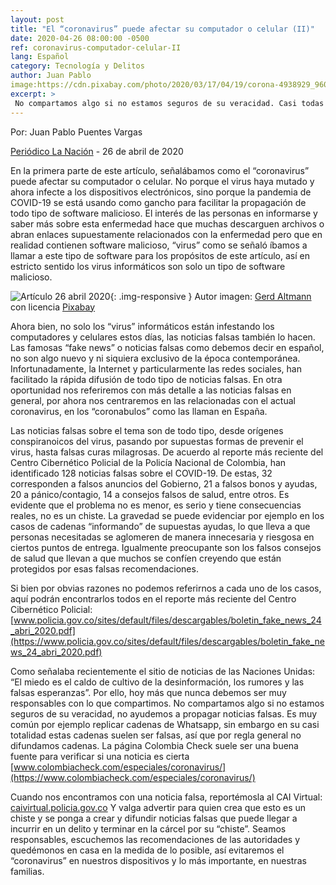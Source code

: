 ```yaml
---
layout: post
title: "El “coronavirus” puede afectar su computador o celular (II)"
date: 2020-04-26 08:00:00 -0500
ref: coronavirus-computador-celular-II
lang: Español
category: Tecnología y Delitos
author: Juan Pablo
image:https://cdn.pixabay.com/photo/2020/03/17/04/19/corona-4938929_960_720.jpg
excerpt: >
 No compartamos algo si no estamos seguros de su veracidad. Casi todas las cadenas de Whatsapp son falsas. Reportemos las noticias falsas al CAI Virtual caivirtual.policia.gov.co Ojo, crear noticias falsas lo puede llevar hasta la cárcel.
---
```


Por: Juan Pablo Puentes Vargas

[Periódico La Nación](https://www.lanacion.com.co/) - 26 de abril de 2020

En la primera parte de este artículo, señalábamos como el “coronavirus” puede afectar su computador o celular. No porque el virus haya mutado y ahora infecte a los dispositivos electrónicos, sino porque la pandemia de COVID-19 se está usando como gancho para facilitar la propagación de todo tipo de software malicioso. El interés de las personas en informarse y saber más sobre esta enfermedad hace que muchas descarguen archivos o abran enlaces supuestamente relacionados con la enfermedad pero que en realidad contienen software malicioso, “virus” como se señaló íbamos a llamar a este tipo de software para los propósitos de este artículo, así en estricto sentido los virus informáticos son solo un tipo de software malicioso.

![Artículo 26 abril 2020](https://cdn.pixabay.com/photo/2020/03/17/04/19/corona-4938929_960_720.jpg){: .img-responsive }
Autor imagen: [Gerd Altmann](https://pixabay.com/es/users/geralt-9301/) con licencia [Pixabay](https://pixabay.com/es/service/terms/#license)

Ahora bien, no solo los “virus” informáticos están infestando los computadores y celulares estos días, las noticias falsas también lo hacen. Las famosas “fake news” o noticias falsas como debemos decir en español, no son algo nuevo y ni siquiera exclusivo de la época contemporánea. Infortunadamente, la Internet y particularmente las redes sociales, han facilitado la rápida difusión de todo tipo de noticias falsas. En otra oportunidad nos referiremos con más detalle a las noticias falsas en general, por ahora nos centraremos en las relacionadas con el actual coronavirus, en los “coronabulos” como las llaman en España.

Las noticias falsas sobre el tema son de todo tipo, desde orígenes conspiranoicos del virus, pasando por supuestas formas de prevenir el virus, hasta falsas curas milagrosas. De acuerdo al reporte más reciente del Centro Cibernético Policial de la Policía Nacional de Colombia, han identificado 128 noticias falsas sobre el COVID-19. De estas, 32 corresponden a falsos anuncios del Gobierno, 21 a falsos bonos y ayudas, 20 a pánico/contagio, 14 a consejos falsos de salud, entre otros. Es evidente que el problema no es menor, es serio y tiene consecuencias reales, no es un chiste. La gravedad se puede evidenciar por ejemplo en los  casos de cadenas “informando” de supuestas ayudas, lo que lleva a que personas necesitadas se aglomeren de manera innecesaria y riesgosa en ciertos puntos de entrega. Igualmente preocupante son los falsos consejos de salud que llevan a que muchos se confíen creyendo que están protegidos por esas falsas recomendaciones.

Si bien por obvias razones no podemos referirnos a cada uno de los casos, aquí podrán encontrarlos todos en el reporte más reciente del Centro Cibernético Policial: [www.policia.gov.co/sites/default/files/descargables/boletin_fake_news_24_abri_2020.pdf](https://www.policia.gov.co/sites/default/files/descargables/boletin_fake_news_24_abri_2020.pdf)  

Como señalaba recientemente el sitio de noticias de las Naciones Unidas: “El miedo es el caldo de cultivo de la desinformación, los rumores y las falsas esperanzas”. Por ello, hoy más que nunca debemos ser muy responsables con lo que compartimos. No compartamos algo si no estamos seguros de su veracidad, no ayudemos a propagar noticias falsas. Es muy común por ejemplo replicar cadenas de Whatsapp, sin embargo en su casi totalidad estas cadenas suelen ser falsas, así que por regla general no difundamos cadenas. La página Colombia Check suele ser una buena fuente para verificar si una noticia es cierta [www.colombiacheck.com/especiales/coronavirus/](https://www.colombiacheck.com/especiales/coronavirus/) 

Cuando nos encontramos con una noticia falsa, reportémosla al CAI Virtual: [caivirtual.policia.gov.co](https://caivirtual.policia.gov.co/)  Y valga advertir para quien crea que esto es un chiste y se ponga a crear y difundir noticias falsas que puede llegar a incurrir en un delito y terminar en la cárcel por su “chiste”. Seamos responsables, escuchemos las recomendaciones de las autoridades y quedémonos en casa en la medida de lo posible, así evitaremos el “coronavirus” en nuestros dispositivos y lo más importante, en nuestras familias.
